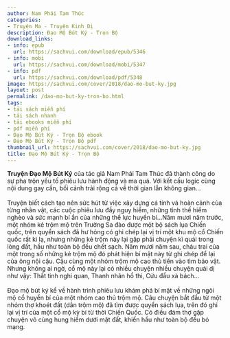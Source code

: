 ```yaml
---
author: Nam Phái Tam Thúc
categories:
- Truyện Ma - Truyện Kinh Dị
description: Đạo Mộ Bút Ký - Trọn Bộ
download_links:
- info: epub
  url: https://sachvui.com/download/epub/5346
- info: mobi
  url: https://sachvui.com/download/mobi/5347
- info: pdf
  url: https://sachvui.com/download/pdf/5348
image: https://sachvui.com/cover/2018/dao-mo-but-ky.jpg
layout: post
permalink: /dao-mo-but-ky-tron-bo.html
tags:
- tải sách miễn phí
- tải sách nhanh
- tải ebooks miễn phí
- pdf miễn phí
- Đạo Mộ Bút Ký - Trọn Bộ ebook
- Đạo Mộ Bút Ký - Trọn Bộ pdf
thumbnail_url: https://sachvui.com/cover/2018/dao-mo-but-ky.jpg
title: Đạo Mộ Bút Ký - Trọn Bộ
---
```


 <div class="item-desc text-justify"> <p><strong>Truyện Đạo Mộ Bút Ký</strong> của tác giả Nam Phái Tam Thúc đã thành công do sự pha trộn yếu tố phiêu lưu hành động và ma quá. Với kết cấu logic cùng nội dung gay cấn, bối cảnh trải rộng cả về thời gian lẫn không gian...<br><br>Truyện biết cách tạo nên sức hút từ việc xây dựng cá tính và hoàn cảnh của từng nhân vật, các cuộc phiêu lưu đầy nguy hiểm, những tình thế hiểm nghèo và sức mạnh bí ẩn của những thế lực huyền bí...Năm mươi năm trước, một nhóm kẻ trộm mộ trên Trường Sa đào được một bộ sách lụa Chiến quốc, trên quyển sách đã hư hỏng có ghi chép lại vị trí một khu mộ cổ Chiến quốc rất kì lạ, nhưng những kẻ trộm này lại gặp phải chuyện kì quái trong lòng đất, hầu như toàn bộ đều chết sạch. Năm mươi năm sau, cháu trai của một trong số những kẻ trộm mộ đó phát hiện bí mật này từ ghi chép để lại của ông nội cậu. Cậu cùng một nhóm trộm mộ cao thủ tiến vào tìm bảo vật. Nhưng không ai ngờ, cổ mộ này lại có nhiều chuyện nhiều chuyện quái dị như vậy: Thất tinh nghi quan, Thanh nhãn hồ thi, Cửu đầu xà bách…<br><br>Đạo mộ bút ký kể về hành trình phiêu lưu khám phá bí mật về những ngôi mộ cổ huyền bí của một nhóm cao thủ trộm mộ. Câu chuyện bắt đầu từ một nhóm thợ khoét đất (dân trộm mộ) đã tìm được quyển sách lụa, trên đó ghi lại vị trí của một cổ mộ kỳ bí từ thời Chiến Quốc. Có điều đám thợ gặp chuyện vô cùng hung hiểm dưới mặt đất, khiến hầu như toàn bộ đều bỏ mạng.</p> </div>